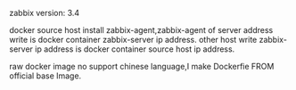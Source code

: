 zabbix version: 3.4

docker source host install zabbix-agent,zabbix-agent of server address write is docker container zabbix-server ip address.
other host write zabbix-server ip address is docker container source host ip address. 

raw docker image no support chinese language,I make Dockerfie FROM official base Image.
 

